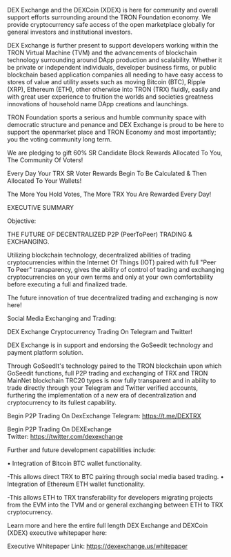 DEX Exchange and the DEXCoin (XDEX) is here for community and overall support efforts surrounding around the TRON Foundation economy. We provide cryptocurrency safe access of the open marketplace globally for general investors and institutional investors. 

DEX Exchange is further present to support developers working within the TRON Virtual Machine (TVM) and the advancements of blockchain technology surrounding around DApp production and scalability. Whether it be private or independent individuals, developer business firms, or public blockchain based application companies all needing to have easy access to stores of value and utility assets such as moving Bitcoin (BTC), Ripple (XRP), Ethereum (ETH), other otherwise into TRON (TRX) fluidly, easily and with great user experience to fruition the worlds and societies greatness innovations of household name DApp creations and launchings.

TRON Foundation sports a serious and humble community space with democratic structure and penance and DEX Exchange is proud to be here to support the openmarket place and TRON Economy and most importantly; you the voting community long term.

We are pledging to gift 60% SR Candidate Block Rewards Allocated To You, The Community Of Voters!

Every Day Your TRX SR Voter Rewards Begin To Be Calculated & Then Allocated To Your Wallets!

The More You Hold Votes, The More TRX You Are Rewarded Every Day!

EXECUTIVE SUMMARY

Objective:

THE FUTURE OF DECENTRALIZED P2P (PeerToPeer) TRADING & EXCHANGING.

Utilizing blockchain technology, decentralized abilities of trading cryptocurrencies within the Internet Of Things (IOT) paired with full "Peer To Peer" transparency, gives the ability of control of trading and exchanging cryptocurrencies on your own terms and only at your own comfortability before executing a full and finalized trade.

The future innovation of true decentralized trading and exchanging is now here!

Social Media Exchanging and Trading:

DEX Exchange Cryptocurrency Trading On Telegram and Twitter!

DEX Exchange is in support and endorsing the GoSeedit technology and payment platform solution.

Through GoSeedIt's technology paired to the TRON blockchain upon which GoSeedit functions, full P2P trading and exchanging of TRX and TRON MainNet blockchain TRC20 types is now fully transparent and in ability to trade directly through your Telegram and Twitter verified accounts, furthering the implementation of a new era of decentralization and cryptocurrency to its fullest capability.

Begin P2P Trading On DexExchange Telegram: https://t.me/DEXTRX

Begin P2P Trading On DEXExchange Twitter: https://twitter.com/dexexchange

Further and future development capabilities include: 

• Integration of Bitcoin BTC wallet functionality. 
   
   -This allows direct TRX to BTC pairing through social media based trading. 
• Integration of Ethereum ETH wallet functionality. 
   
   -This allows ETH to TRX transferability for developers migrating projects from the EVM into the TVM and or general exchanging between ETH to TRX cryptocurrency.
   
Learn more and here the entire full length DEX Exchange and DEXCoin (XDEX) executive whitepaper here:

Executive Whitepaper Link: https://dexexchange.us/whitepaper
